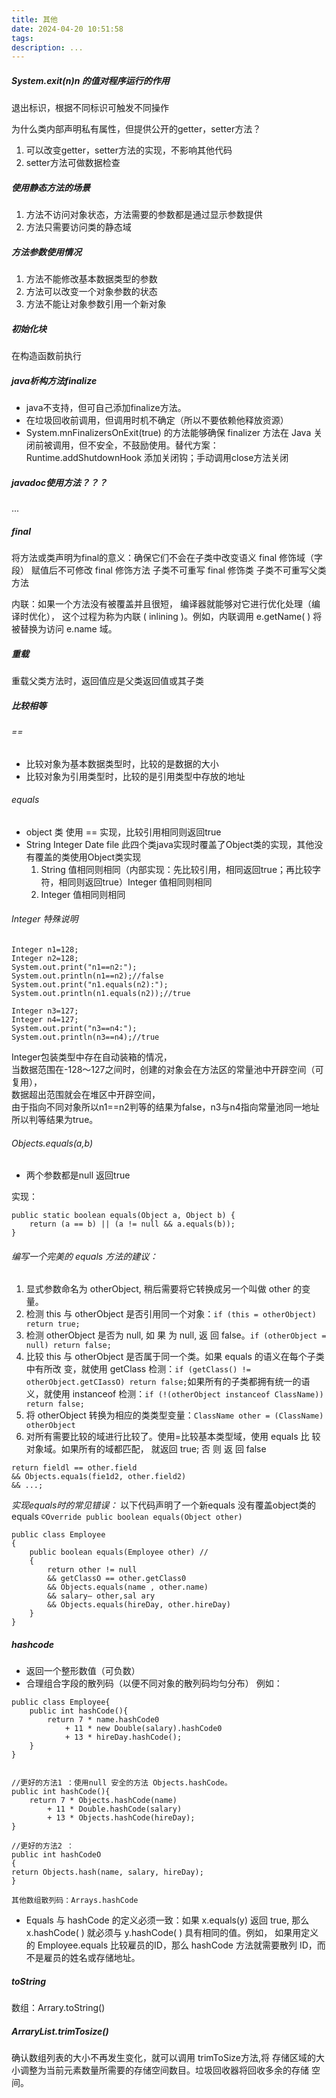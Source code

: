 ```yaml
---
title: 其他
date: 2024-04-20 10:51:58
tags:
description: ...
---
```

##### System.exit(n)n 的值对程序运行的作用
退出标识，根据不同标识可触发不同操作

为什么类内部声明私有属性，但提供公开的getter，setter方法？
1. 可以改变getter，setter方法的实现，不影响其他代码
2. setter方法可做数据检查

##### 使用静态方法的场景
1. 方法不访问对象状态，方法需要的参数都是通过显示参数提供
2. 方法只需要访问类的静态域

##### 方法参数使用情况
1. 方法不能修改基本数据类型的参数
2. 方法可以改变一个对象参数的状态
3. 方法不能让对象参数引用一个新对象

##### 初始化块
在构造函数前执行

##### java析构方法finalize
- java不支持，但可自己添加finalize方法。
- 在垃圾回收前调用，但调用时机不确定（所以不要依赖他释放资源）
- System.mnFinalizersOnExit(true) 的方法能够确保 finalizer 方法在 Java 关
闭前被调用，但不安全，不鼓励使用。替代方案：Runtime.addShutdownHook 添加关闭钩；手动调用close方法关闭

##### javadoc使用方法？？？
...  

##### final
将方法或类声明为final的意义：确保它们不会在子类中改变语义
final 修饰域（字段） 赋值后不可修改
final 修饰方法 子类不可重写
final 修饰类 子类不可重写父类方法

内联：如果一个方法没有被覆盖并且很短， 编译器就能够对它进行优化处理（编译时优化）， 这个过程为称为内联
( inlining )。例如，内联调用 e.getName( ) 将被替换为访问 e.name 域。

##### 重载
重载父类方法时，返回值应是父类返回值或其子类

##### 比较相等
###### == 
- 比较对象为基本数据类型时，比较的是数据的大小
- 比较对象为引用类型时，比较的是引用类型中存放的地址
###### equals
- object 类 使用 == 实现，比较引用相同则返回true    
- String Integer Date file 此四个类java实现时覆盖了Object类的实现，其他没有覆盖的类使用Object类实现
    1. String 值相同则相同（内部实现：先比较引用，相同返回true；再比较字符，相同则返回true）Integer 值相同则相同
    2. Integer 值相同则相同

###### Integer 特殊说明
```
Integer n1=128;
Integer n2=128;
System.out.print("n1==n2:");
System.out.println(n1==n2);//false
System.out.print("n1.equals(n2):");
System.out.println(n1.equals(n2));//true

Integer n3=127;
Integer n4=127;
System.out.print("n3==n4:");
System.out.println(n3==n4);//true
```
Integer包装类型中存在自动装箱的情况，  
当数据范围在-128～127之间时，创建的对象会在方法区的常量池中开辟空间（可复用），  
数据超出范围就会在堆区中开辟空间，  
由于指向不同对象所以n1==n2判等的结果为false，n3与n4指向常量池同一地址所以判等结果为true。
###### Objects.equals(a,b)
- 两个参数都是null 返回true

实现：
```
public static boolean equals(Object a, Object b) {
    return (a == b) || (a != null && a.equals(b));
}
```

###### 编写一个完美的 equals 方法的建议：
1. 显式参数命名为 otherObject, 稍后需要将它转换成另一个叫做 other 的变量。
2. 检测 this 与 otherObject 是否引用同一个对象：```if (this = otherObject) return true;```
3. 检测 otherObject 是否为 null, 如 果 为 null, 返 回 false。```if (otherObject = null) return false;```
4. 比较 this 与 otherObject 是否属于同一个类。如果 equals 的语义在每个子类中有所改
变，就使用 getClass 检测：```if (getClass() != otherObject.getCIassO) return false;```如果所有的子类都拥有统一的语义，就使用 instanceof 检测：```if (!(otherObject instanceof ClassName)) return false;```
5.  将 otherObject 转换为相应的类类型变量：```ClassName other = (ClassName) otherObject```
6. 对所有需要比较的域进行比较了。使用=比较基本类型域，使用 equals 比
较对象域。如果所有的域都匹配， 就返回 true; 否 则 返 回 false
```
return fieldl == other.field
&& Objects.equa1s(fie1d2, other.field2)
&& ...;
```

<i>实现equals时的常见错误：</i>
以下代码声明了一个新equals 没有覆盖object类的equals
```©Override public boolean equals(Object other)```
```
public class Employee
{
    public boolean equals(Employee other) //
    {
        return other != null
        && getClassO == other.getClass0
        && Objects.equals(name , other.name)
        && salary— other,sal ary
        && Objects.equals(hireDay, other.hireDay)
    }
}
```




##### hashcode
- 返回一个整形数值（可负数）
- 合理组合字段的散列码（以便不同对象的散列码均匀分布）
例如：
```
public class Employee{
    public int hashCode(){
        return 7 * name.hashCode0
            + 11 * new Double(salary).hashCode0
            + 13 * hireDay.hashCode();
    }
}


//更好的方法1 ：使用null 安全的方法 Objects.hashCode。
public int hashCode(){
    return 7 * Objects.hashCode(name)
        + 11 * Double.hashCode(salary)
        + 13 * Objects.hashCode(hireDay);
}

//更好的方法2 ：
public int hashCodeO
{
return Objects.hash(name, salary, hireDay);
}

其他数组散列码：Arrays.hashCode

```
- Equals 与 hashCode 的定义必须一致：如果 x.equals(y) 返回 true, 那么 x.hashCode( ) 就必须与 y.hashCode( ) 具有相同的值。例如， 如果用定义的 Employee.equals 比较雇员的ID，那么 hashCode 方法就需要散列 ID，而不是雇员的姓名或存储地址。

##### toString
数组：Arrary.toString()

##### ArraryList.trimTosize()
确认数组列表的大小不再发生变化，就可以调用 trimToSize方法,将
存储区域的大小调整为当前元素数量所需要的存储空间数目。垃圾回收器将回收多余的存储
空间。